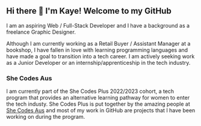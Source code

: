 ## Hi there 👋 I'm Kaye! Welcome to my GitHub

I am an aspiring Web / Full-Stack Developer and I have a background as a freelance Graphic Designer.

Although I am currently working as a Retail Buyer / Assistant Manager at a bookshop, I have fallen in love with learning programming languages and have made a goal to transition into a tech career. I am actively seeking work as a Junior Developer or an internship/apprenticeship in the tech industry.

### She Codes Aus

I am currently part of the She Codes Plus 2022/2023 cohort, a tech program that provides an alternative learning pathway for women to enter the tech industy. She Codes Plus is put together by the amazing people at [She Codes Aus](https://shecodes.com.au) and most of my work in GitHub are projects that I have been working on during the program.

